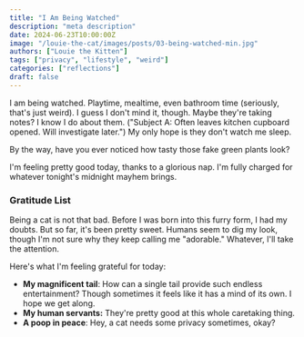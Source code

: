 ```yaml
---
title: "I Am Being Watched"
description: "meta description"
date: 2024-06-23T10:00:00Z
image: "/louie-the-cat/images/posts/03-being-watched-min.jpg"
authors: ["Louie the Kitten"]
tags: ["privacy", "lifestyle", "weird"]
categories: ["reflections"]
draft: false
---
```


I am being watched. Playtime, mealtime, even bathroom time (seriously, that's just weird). I guess I don't mind it, though. Maybe they're taking notes? I know I do about them. ("Subject A: Often leaves kitchen cupboard opened. Will investigate later.") My only hope is they don't watch me sleep.

By the way, have you ever noticed how tasty those fake green plants look?

I'm feeling pretty good today, thanks to a glorious nap. I'm fully charged for whatever tonight's midnight mayhem brings.

### Gratitude List

Being a cat is not that bad. Before I was born into this furry form, I had my doubts. But so far, it's been pretty sweet. Humans seem to dig my look, though I'm not sure why they keep calling me "adorable." Whatever, I'll take the attention.

Here's what I'm feeling grateful for today:

* **My magnificent tail**: How can a single tail provide such endless entertainment? Though sometimes it feels like it has a mind of its own. I hope we get along.
* **My human servants:** They're pretty good at this whole caretaking thing.
* **A poop in peace**: Hey, a cat needs some privacy sometimes, okay?
